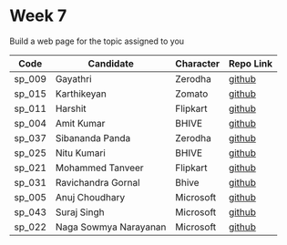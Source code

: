 
# Week 7
Build a web page for the topic assigned to you

| Code | Candidate | Character| Repo Link |
| --------- | --------- | ---- | --- |
| sp_009 | Gayathri | Zerodha | [github](https://https://github.com/gaaithri/MasaiWeek7) |
| sp_015 | Karthikeyan | Zomato | [github](https://github.com/karthikeyanranasthala/masai-week-7) |
| sp_011 | Harshit | Flipkart | [github](https://github.com/harshit860/masai-week-7) |
| sp_004 | Amit Kumar | BHIVE | [github](https://github.com/amit036/masai-week-7) |
| sp_037 | Sibananda Panda | Zerodha | [github](https://github.com/sibananda15/masai-week-7) |
| sp_025 | Nitu Kumari | BHIVE | [github](https://github.com/nitu023/masai-week-7) |
| sp_021 | Mohammed Tanveer | Flipkart | [github](https://github.com/tanveer86/masai-week-7) |
| sp_031 | Ravichandra Gornal | Bhive | [github](https://github.com/ravigornal/masai-week-7) |
| sp_005 | Anuj Choudhary | Microsoft | [github](https://github.com/choudharyanuj/masai-week-7) |
| sp_043 | Suraj Singh |Microsoft | [github](https://github.com/Suraj10074/masai-week-7) |
| sp_022 | Naga Sowmya Narayanan |Microsoft | [github](https://github.com/Naga12031998/masai-week-7) |
